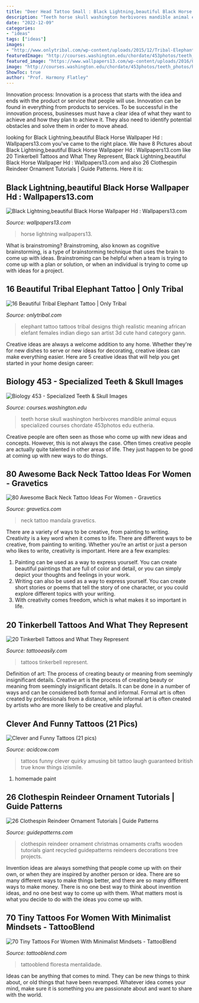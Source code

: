 ```yaml
---
title: "Deer Head Tattoo Small : Black Lightning,beautiful Black Horse Wallpaper Hd : Wallpapers13.com"
description: "Teeth horse skull washington herbivores mandible animal equus specialized courses chordate 453photos edu eutheria"
date: "2022-12-09"
categories:
- "ideas"
tags: ["ideas"]
images:
- "http://www.onlytribal.com/wp-content/uploads/2015/12/Tribal-Elephant-Tattoo-on-Thigh.jpg"
featuredImage: "http://courses.washington.edu/chordate/453photos/teeth_photos/horse-skull.jpg"
featured_image: "https://www.wallpapers13.com/wp-content/uploads/2016/02/black-lightningBeautiful-Black-Horse-wallpaper-Hd-1920x1440.jpg"
image: "http://courses.washington.edu/chordate/453photos/teeth_photos/horse-skull.jpg"
ShowToc: true
author: "Prof. Harmony Flatley"
---
```



Innovation process:
Innovation is a process that starts with the idea and ends with the product or service that people will use. Innovation can be found in everything from products to services. To be successful in the innovation process, businesses must have a clear idea of what they want to achieve and how they plan to achieve it. They also need to identify potential obstacles and solve them in order to move ahead.

	

		
looking for Black Lightning,beautiful Black Horse Wallpaper Hd : Wallpapers13.com you've came to the right place. We have 8 Pictures about Black Lightning,beautiful Black Horse Wallpaper Hd : Wallpapers13.com like 20 Tinkerbell Tattoos and What They Represent, Black Lightning,beautiful Black Horse Wallpaper Hd : Wallpapers13.com and also 26 Clothespin Reindeer Ornament Tutorials | Guide Patterns. Here it is:
		
    
## Black Lightning,beautiful Black Horse Wallpaper Hd : Wallpapers13.com

<img loading=lazy src="https://www.wallpapers13.com/wp-content/uploads/2016/02/black-lightningBeautiful-Black-Horse-wallpaper-Hd-1920x1440.jpg" onerror="this.onerror=null;this.src='https://tse4.mm.bing.net/th?id=OIP.4aY7EmejOycyA-85YOG5uQHaFj&amp;pid=15.1';" alt="Black Lightning,beautiful Black Horse Wallpaper Hd : Wallpapers13.com">

_Source: wallpapers13.com_

>horse lightning wallpapers13. 

	

What is brainstroming?
Brainstroming, also known as cognitive brainstorming, is a type of brainstorming technique that uses the brain to come up with ideas. Brainstroming can be helpful when a team is trying to come up with a plan or solution, or when an individual is trying to come up with ideas for a project.

    
## 16 Beautiful Tribal Elephant Tattoo | Only Tribal

<img loading=lazy src="http://www.onlytribal.com/wp-content/uploads/2015/12/Tribal-Elephant-Tattoo-on-Thigh.jpg" onerror="this.onerror=null;this.src='https://tse3.mm.bing.net/th?id=OIP.M6l8GhA3gNikN_rkMKt-BQHaLH&amp;pid=15.1';" alt="16 Beautiful Tribal Elephant Tattoo | Only Tribal">

_Source: onlytribal.com_

>elephant tattoo tattoos tribal designs thigh realistic meaning african elefant females indian diego san artist 3d cute hand category gann. 

	

Creative ideas are always a welcome addition to any home. Whether they're for new dishes to serve or new ideas for decorating, creative ideas can make everything easier. Here are 5 creative ideas that will help you get started in your home design career: 

    
## Biology 453 - Specialized Teeth &amp; Skull Images

<img loading=lazy src="http://courses.washington.edu/chordate/453photos/teeth_photos/horse-skull.jpg" onerror="this.onerror=null;this.src='https://tse2.mm.bing.net/th?id=OIP.DPp_r5UQtllFcQDQYhIGTQHaDa&amp;pid=15.1';" alt="Biology 453 - Specialized Teeth &amp; Skull Images">

_Source: courses.washington.edu_

>teeth horse skull washington herbivores mandible animal equus specialized courses chordate 453photos edu eutheria. 

	

Creative people are often seen as those who come up with new ideas and concepts. However, this is not always the case. Often times creative people are actually quite talented in other areas of life. They just happen to be good at coming up with new ways to do things.

    
## 80 Awesome Back Neck Tattoo Ideas For Women - Gravetics

<img loading=lazy src="http://www.gravetics.com/wp-content/uploads/2016/11/Mandala-Back-Of-Neck-Tattoo.jpg" onerror="this.onerror=null;this.src='https://tse1.mm.bing.net/th?id=OIP.jnTphgijIs3YPnGgAA6V-wHaHa&amp;pid=15.1';" alt="80 Awesome Back Neck Tattoo Ideas For Women - Gravetics">

_Source: gravetics.com_

>neck tattoo mandala gravetics. 

	

There are a variety of ways to be creative, from painting to writing.
Creativity is a key word when it comes to life. There are different ways to be creative, from painting to writing. Whether you’re an artist or just a person who likes to write, creativity is important. Here are a few examples: 
1. Painting can be used as a way to express yourself. You can create beautiful paintings that are full of color and detail, or you can simply depict your thoughts and feelings in your work. 
2. Writing can also be used as a way to express yourself. You can create short stories or poems that tell the story of one character, or you could explore different topics with your writing. 
3. With creativity comes freedom, which is what makes it so important in life.

    
## 20 Tinkerbell Tattoos And What They Represent

<img loading=lazy src="http://www.tattooeasily.com/wp-content/uploads/2014/01/Tinkerbell-Tattoos.jpg" onerror="this.onerror=null;this.src='https://tse3.mm.bing.net/th?id=OIP.7suSBT2QLK4cU4xZTTzlkgHaJ4&amp;pid=15.1';" alt="20 Tinkerbell Tattoos and What They Represent">

_Source: tattooeasily.com_

>tattoos tinkerbell represent. 

	

Definition of art: The process of creating beauty or meaning from seemingly insignificant details.
Creative art is the process of creating beauty or meaning from seemingly insignificant details. It can be done in a number of ways and can be considered both formal and informal. Formal art is often created by professionals from a distance, while informal art is often created by artists who are more likely to be creative and playful.

    
## Clever And Funny Tattoos (21 Pics)

<img loading=lazy src="https://cdn.acidcow.com/pics/20141105/actually_funny_tattoos_13.jpg" onerror="this.onerror=null;this.src='https://tse2.mm.bing.net/th?id=OIP.lVROBMei1RBeFMRPjoQekQHaJ7&amp;pid=15.1';" alt="Clever and Funny Tattoos (21 pics)">

_Source: acidcow.com_

>tattoos funny clever quirky amusing bit tattoo laugh guaranteed british true know things izismile. 

	

1. homemade paint

    
## 26 Clothespin Reindeer Ornament Tutorials | Guide Patterns

<img loading=lazy src="http://www.guidepatterns.com/wp-content/uploads/2017/08/Giant-Clothespin-Reindeer.jpg" onerror="this.onerror=null;this.src='https://tse4.mm.bing.net/th?id=OIP.ljj0rnGsW2URHF22yH7B2AHaL9&amp;pid=15.1';" alt="26 Clothespin Reindeer Ornament Tutorials | Guide Patterns">

_Source: guidepatterns.com_

>clothespin reindeer ornament christmas ornaments crafts wooden tutorials giant recycled guidepatterns reindeers decorations tree projects. 

	

Invention ideas are always something that people come up with on their own, or when they are inspired by another person or idea. There are so many different ways to make things better, and there are so many different ways to make money. There is no one best way to think about invention ideas, and no one best way to come up with them. What matters most is what you decide to do with the ideas you come up with.

    
## 70 Tiny Tattoos For Women With Minimalist Mindsets - TattooBlend

<img loading=lazy src="https://tattooblend.com/wp-content/uploads/2017/02/58-1.jpg" onerror="this.onerror=null;this.src='https://tse2.mm.bing.net/th?id=OIP.-lB84qEqxFBdV_GCFDGpMgHaHO&amp;pid=15.1';" alt="70 Tiny Tattoos For Women With Minimalist Mindsets - TattooBlend">

_Source: tattooblend.com_

>tattooblend floresta mentalidade. 

	

Ideas can be anything that comes to mind. They can be new things to think about, or old things that have been revamped. Whatever idea comes your mind, make sure it is something you are passionate about and want to share with the world.


